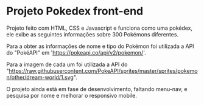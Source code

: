# Projeto Pokedex front-end
Projeto feito com HTML, CSS e Javascript e funciona como uma pokédex, 
ele exibe as seguintes informações sobre 300 Pokémons diferentes.

Para a obter as informações de nome e tipo do Pokémon foi utilizada a API do "PokéAPI"
em 'https://pokeapi.co/api/v2/pokemon/'.

Para a imagem de cada um foi utilizada a API do "https://raw.githubusercontent.com/PokeAPI/sprites/master/sprites/pokemon/other/dream-world/1.svg".

O projeto ainda está em fase de desenvolvimento, faltando menu-nav, e pesquisa por nome e melhorar o responsivo mobile.